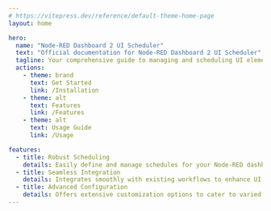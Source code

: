 ```yaml
---
# https://vitepress.dev/reference/default-theme-home-page
layout: home

hero:
  name: "Node-RED Dashboard 2 UI Scheduler"
  text: "Official documentation for Node-RED Dashboard 2 UI Scheduler"
  tagline: Your comprehensive guide to managing and scheduling UI elements.
  actions:
    - theme: brand
      text: Get Started
      link: /Installation
    - theme: alt
      text: Features
      link: /Features
    - theme: alt
      text: Usage Guide
      link: /Usage

features:
  - title: Robust Scheduling
    details: Easily define and manage schedules for your Node-RED dashboard components.
  - title: Seamless Integration
    details: Integrates smoothly with existing workflows to enhance UI management.
  - title: Advanced Configuration
    details: Offers extensive customization options to cater to varied application needs.
---
```

